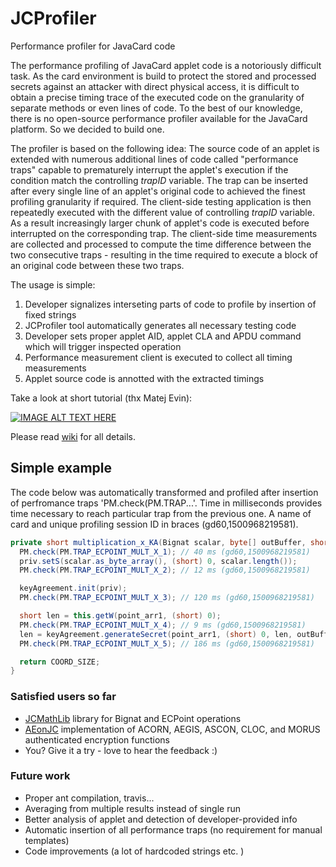 # JCProfiler
Performance profiler for JavaCard code 

The performance profiling of JavaCard applet code is a notoriously difficult task. As the card environment is build to protect the stored and processed secrets against an attacker with direct physical access, it is difficult to obtain a precise timing trace of the executed code on the granularity of separate methods or even lines of code. To the best of our knowledge, there is no open-source performance profiler available for the JavaCard platform. So we decided to build one.

The profiler is based on the following idea: The source code of an applet is extended with  numerous additional lines of code called "performance traps" capable to prematurely interrupt the applet's execution if the condition match the controlling _trapID_ variable. The trap can be inserted after every single line of an applet's original code to achieved the finest profiling granularity if required. The client-side testing application is then repeatedly executed with the different value of controlling _trapID_ variable. As a result increasingly larger chunk of applet's code is executed before interrupted on the corresponding trap. The client-side time measurements are collected and processed to compute the time difference between the two consecutive traps - resulting in the time required to execute a block of an original code between these two traps.

The usage is simple:
1. Developer signalizes interseting parts of code to profile by insertion of fixed strings
2. JCProfiler tool automatically generates all necessary testing code 
3. Developer sets proper applet AID, applet CLA and APDU command which will trigger inspected operation
4. Performance measurement client is executed to collect all timing measurements 
5. Applet source code is annotted with the extracted timings

Take a look at short tutorial (thx Matej Evin):

[![IMAGE ALT TEXT HERE](https://img.youtube.com/vi/4eYKty6G4fg/0.jpg)](https://www.youtube.com/watch?v=4eYKty6G4fg)

Please read [wiki](https://github.com/petrs/JCProfiler/wiki) for all details.

## Simple example
The code below was automatically transformed and profiled after insertion of perfromance traps 'PM.check(PM.TRAP...'. Time in milliseconds provides time necessary to reach particular trap from the previous one. A name of card and unique profiling session ID in braces (gd60,1500968219581).

```` java
private short multiplication_x_KA(Bignat scalar, byte[] outBuffer, short outBufferOffset) {
  PM.check(PM.TRAP_ECPOINT_MULT_X_1); // 40 ms (gd60,1500968219581) 
  priv.setS(scalar.as_byte_array(), (short) 0, scalar.length());
  PM.check(PM.TRAP_ECPOINT_MULT_X_2); // 12 ms (gd60,1500968219581) 

  keyAgreement.init(priv);
  PM.check(PM.TRAP_ECPOINT_MULT_X_3); // 120 ms (gd60,1500968219581) 

  short len = this.getW(point_arr1, (short) 0); 
  PM.check(PM.TRAP_ECPOINT_MULT_X_4); // 9 ms (gd60,1500968219581) 
  len = keyAgreement.generateSecret(point_arr1, (short) 0, len, outBuffer, outBufferOffset);
  PM.check(PM.TRAP_ECPOINT_MULT_X_5); // 186 ms (gd60,1500968219581) 

  return COORD_SIZE;
}
````


### Satisfied users so far
* [JCMathLib](https://github.com/OpenCryptoProject/JCMathLib) library for Bignat and ECPoint operations
* [AEonJC](https://github.com/palkrajesh/AEonJC) implementation of ACORN, AEGIS, ASCON, CLOC, and MORUS authenticated encryption functions 
* You? Give it a try - love to hear the feedback :)

### Future work
* Proper ant compilation, travis...
* Averaging from multiple results instead of single run
* Better analysis of applet and detection of developer-provided info
* Automatic insertion of all performance traps (no requirement for manual templates)
* Code improvements (a lot of hardcoded strings etc. )

